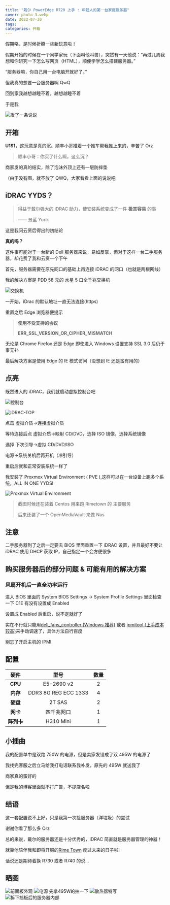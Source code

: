 ```yaml
---
title: "戴尔 PowerEdge R720 上手 : 年轻人的第一台家庭服务器"
cover: photo-3.webp
date: 2022-07-30
tags:
categories: 开箱
---
```


假期咯，是时候折腾一些新玩意啦！

假期开始的时候在一个同学家玩（下面叫他叫兽），突然有一天他说：“再过几周我想和你研究一下怎么写网页（HTML），顺便学学怎么搭建服务器。”

“服务器嘛，你自己用一台电脑开就好了。”

但我真的想要一台服务器啊 QwQ

回到家我越想越睡不着，越想越睡不着

于是我

![发了一条说说](qzone.webp)

## 开箱

**U1S1**，这玩意是真的沉。顺丰小哥推着一个推车帮我推上来的，辛苦了 Orz

> 顺丰小哥：你买了什么啊，这么沉？

商家发的真的结实，除了泡沫外顶上还有一层防摔垫

（由于没有图，就不放了 QWQ，大家看看上面的说说吧

## iDRAC YYDS？

> 得益于戴尔强大的 iDRAC 助力，使安装系统变成了一件 **极其容易** 的事
>
> —— 景蓝 Yurik

这是我问云资后得出的初结论

**真的吗？**

这件事可能对于一台新的 Dell 服务器来说，易如反掌，但对于这样一台二手服务器，却花费了我和云资一个下午

首先，服务器需要在原先网口的基础上再连接 iDRAC 的网口（也就是两根网线）

我的解决方案是 PDD 58 元的 水星 5 口全千兆交换机

![交换机](switch.webp)

一开始，iDrac 的默认地址一直无法连接(https)

重置之后 Edge 浏览器便提示

> **使用不受支持的协议**
>
> **ERR_SSL_VERSION_OR_CIPHER_MISMATCH**

无论是 Chrome Firefox 还是 Edge 即使进入 Windows 设置支持 SSL 3.0 后仍于事无补

最后解决方案是使用 Edge 的 IE 模式访问（没想到 IE 还是蛮有用的）

## 点亮

既然进入的 iDRAC，我们就启动虚拟控制台吧

![控制台](idrac-1.webp)

![iDRAC-TOP](idrac-3.webp)

点击 虚拟介质->连接虚拟介质

等待连接后点 虚拟介质->映射 CD/DVD，选择 ISO 镜像，选择系统镜像

选择 下次引导->虚拟 CD/DVD/ISO

电源->系统关机后再开机（冷引导）

重启后就和正常安装系统一样了

我安装了 Proxmox Virtual Environment ( PVE ),这样可以在一台设备上跑多个系统，ALL IN ONE YYDS!

![Proxmox Virtual Environment](PVE.webp)

> 截图时候还在装着 Centos 用来跑 Rimetown 的 主要服务
>
> 后来还装了一个 OpenMediaVault 来做 Nas

## 注意

二手服务器到了之后一定要去 BIOS 里面重置一下 iDRAC 设置，并且最好不要让 iDRAC 使用 DHCP 获取 IP，自己指定一个会方便很多

## 购买服务器后的部分问题 & 可能有用的解决方案

### 风扇开机后一直全功率运行

进入 BIOS 里面的 System BIOS Settings -> System Profile Settings 里面检查一下 C1E 有没有设置成 Enabled

设置成 Enabled 后重启，说不定就好了

实在不行就只能用[dell_fans_controller (Windows 推荐)](https://github.com/cw1997/dell_fans_controller) 或者 [ipmitool (上手成本较高)](https://github.com/ipmitool/ipmitool)来手动调速了，具体方法自行百度

别忘了开启主机的 IPMI

## 配置

|  **硬件**  |       **型号**       | **数量** |
| :--------: | :------------------: | :------: |
|  **CPU**   |     E5\-2690 v2      |    2     |
|  **内存**  | DDR3 8G REG ECC 1333 |    4     |
|  **硬盘**  |        2T SAS        |    2     |
|  **网卡**  |      四千兆网口      |    1     |
| **阵列卡** |      H310 Mini       |    1     |

## 小插曲

我的配置单中是双路 750W 的电源，但是卖家发错成了双 495W 的电源了

我找完客服之后立马给我打电话联系我补发，原先的 495W 就送我了

商家真的蛮好的

但是我的博客里面就不打广告，不提店名啦

## 结语

这一套配置说不上好，只是我第一次捡服务器（洋垃圾）的尝试

谢谢你看了那么多 Orz

总的来说，戴尔的服务器还是十分优秀的，iDRAC 简直就是服务器管理的神器！

就靠他陪伴我和即将开服的[Rime Town](https://rimetown.net) 度过未来的日子啦!

话说还是期待着换 R730 或者 R740 的说...

## 晒图

![前面板外观](photo-1.webp)
![电源  先拿495W的拍一下](photo-2.webp)
![散热器特写](photo-3.webp)
![拆下挡板后的服务器内部](photo-4.webp)
